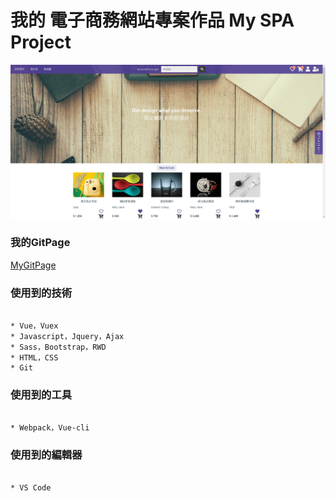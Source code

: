 # 我的 電子商務網站專案作品 My SPA Project

![image](img/myWebsite.png)

### 我的GitPage

[MyGitPage](https://edward.yihao.nctu.me/#/home)

### 使用到的技術
```

* Vue，Vuex
* Javascript，Jquery，Ajax
* Sass，Bootstrap，RWD
* HTML，CSS
* Git

```
### 使用到的工具
```

* Webpack，Vue-cli

```
### 使用到的編輯器
```

* VS Code

```

